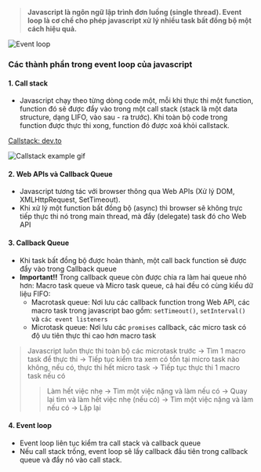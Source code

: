 >**Javascript là ngôn ngữ lập trình đơn luồng (single thread). Event loop là cơ chế cho phép javascript xử lý nhiều task bất đồng bộ một cách hiệu quả.**

![Event loop](https://res.cloudinary.com/practicaldev/image/fetch/s--dhjH4Wt---/c_limit%2Cf_auto%2Cfl_progressive%2Cq_66%2Cw_800/https://devtolydiahallie.s3-us-west-1.amazonaws.com/gif14.1.gif)

### Các thành phần trong event loop của javascript

#### 1. Call stack
 - Javascript chạy theo từng dòng code một, mỗi khi thực thi một function, function đó sẽ được đẩy vào trong một call stack (stack là một data structure, dạng LIFO, vào sau - ra trước). Khi toàn bộ code trong function được thực thi xong, function đó được xoá khỏi callstack.

 [Callstack: dev.to](https://dev.to/ejjraifihamza/javascript-call-stack-4e1c)

 ![Callstack example gif](https://res.cloudinary.com/practicaldev/image/fetch/s--pJ1tXzik--/c_limit%2Cf_auto%2Cfl_progressive%2Cq_66%2Cw_880/https://dev-to-uploads.s3.amazonaws.com/uploads/articles/gbpl2i0goqnms4hduiz9.gif)
 

#### 2. Web APIs và Callback Queue

 - Javascript tương tác với browser thông qua Web APIs (Xử lý DOM, XMLHttpRequest, SetTimeout).
 - Khi xử lý một function bất đồng bộ (async) thì browser sẽ không trực tiếp thực thi nó trong main thread, mà đẩy (delegate) task đó cho Web API

#### 3. Callback Queue
 - Khi task bất đồng bộ được hoàn thành, một call back function sẽ được đẩy vào trong Callback queue
 - **Important!!** Trong callback queue còn được chia ra làm hai queue nhỏ hơn: Macro task queue và Micro task queue, cả hai đều có cùng kiểu dữ liệu FIFO:
    - Macrotask queue: Nơi lưu các callback function trong Web API, các macro task trong javascript bao gồm: `setTimeout()`, `setInterval()` và `các event listeners`
    - Microtask queue: Nơi lưu các `promises` callback, các micro task có độ ưu tiên thực thi cao hơn macro task
  > Javascript luôn thực thi toàn bộ các microtask trước -> Tìm 1 macro task để thực thi -> Tiếp tục kiểm tra xem có tồn tại micro task nào không, nếu có, thực thi hết micro task -> Tiếp tục thực thi 1 macro task nếu có
  >> Làm hết việc nhẹ -> Tìm một việc nặng và làm nếu có -> Quay lại tìm và làm hết việc nhẹ (nếu có) -> Tìm một việc nặng và làm nếu có -> Lặp lại

#### 4. Event loop

 - Event loop liên tục kiểm tra call stack và callback queue
 - Nếu call stack trống, event loop sẽ lấy callback đầu tiên trong callback queue và đẩy nó vào call stack.
